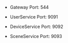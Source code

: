 * Gateway Port: 544


* UserService Port: 9091
* DeviceService Port: 9092
* SceneService Port: 9093
